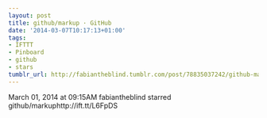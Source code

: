 ```yaml
---
layout: post
title: github/markup · GitHub
date: '2014-03-07T10:17:13+01:00'
tags:
- IFTTT
- Pinboard
- github
- stars
tumblr_url: http://fabiantheblind.tumblr.com/post/78835037242/github-markup-github
---
```

March 01, 2014 at 09:15AM
fabiantheblind starred github/markuphttp://ift.tt/L6FpDS
